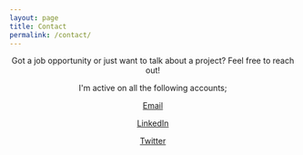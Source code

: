 ```yaml
---
layout: page
title: Contact
permalink: /contact/
---
```


<p align="center"> Got a job opportunity or just want to talk about a project? Feel free to reach out! </p>

<p align="center"> I'm active on all the following accounts; </p>

<p align="center"> <a href="mailto:neal.m.spellman@gmail.com">Email</a> </p>

<p align="center"> <a href="https://www.linkedin.com/in/spellneal/">LinkedIn</a> </p>

<p align="center"> <a href="https://twitter.com/SpellNeal">Twitter</a> </p>
